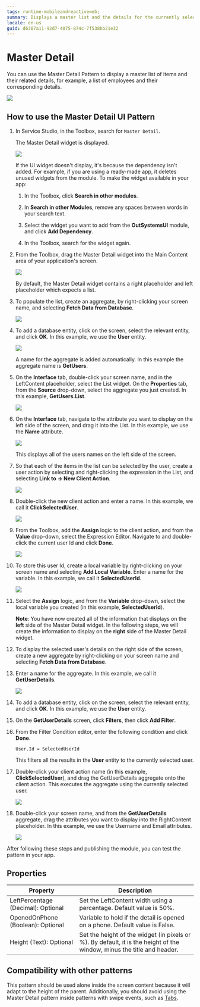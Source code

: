 ```yaml
---
tags: runtime-mobileandreactiveweb;  
summary: Displays a master list and the details for the currently selected item.
locale: en-us
guid: d6387a11-92d7-4075-874c-7f538bb21e32
---
```


# Master Detail

You can use the Master Detail Pattern to display a master list of items and their related details, for example, a list of employees and their corresponding details.

![](images/masterdetail-2.png)

## How to use the Master Detail UI Pattern

1. In Service Studio, in the Toolbox, search for `Master Detail`.

    The Master Detail widget is displayed.

    ![](images/masterdetail-5-ss.png)
    
    If the UI widget doesn't display, it's because the dependency isn't added. For example, if you are using a ready-made app, it deletes unused widgets from the module. To make the widget available in your app:

    1. In the Toolbox, click **Search in other modules**.

    1. In **Search in other Modules**, remove any spaces between words in your search text.
    
    1. Select the widget you want to add from the **OutSystemsUI** module, and click **Add Dependency**. 
    
    1. In the Toolbox, search for the widget again.

1. From the Toolbox, drag the Master Detail widget into the Main Content area of your application's screen.

    ![](images/masterdetail-1-ss.png)

    By default, the Master Detail widget contains a right placeholder and left placeholder which expects a list.

1. To populate the list, create an aggregate, by right-clicking your screen name, and selecting **Fetch Data from Database**.

    ![](images/masterdetail-13-ss.png)

1. To add a database entity, click on the screen, select the relevant entity, and click **OK**. In this example, we use the **User** entity.

    ![](images/masterdetail-3-ss.png)

    A name for the aggregate is added automatically. In this example the aggregate name is **GetUsers**.

1. On the **Interface** tab, double-click your screen name, and in the LeftContent placeholder, select the List widget. On the **Properties** tab, from the **Source** drop-down, select the aggregate you just created. In this example, **GetUsers.List**.

    ![](images/masterdetail-4-ss.png)

1. On the **Interface** tab, navigate to the attribute you want to display on the left side of the screen, and drag it into the List. In this example, we use the **Name** attribute.

    ![](images/masterdetail-14-ss.png)

    This displays all of the users names on the left side of the screen.

1. So that each of the items in the list can be selected by the user, create a user action by selecting and right-clicking the expression in the List, and selecting **Link to -> New Client Action**.  

    ![](images/masterdetail-6-ss.png)

1. Double-click the new client action and enter a name. In this example, we call it **ClickSelectedUser**.

    ![](images/masterdetail-7-ss.png)

1. From the Toolbox, add the **Assign** logic to the client action, and from the  **Value** drop-down, select the Expression Editor. Navigate to and double-click the current user Id and click **Done**.

    ![](images/masterdetail-8-ss.png)

1. To store this user Id, create a local variable by right-clicking on your screen name and selecting **Add Local Variable**. Enter a name for the variable. In this example, we call it **SelectedUserId**.

    ![](images/masterdetail-9-ss.png)

1. Select the **Assign** logic, and from the **Variable** drop-down, select the local variable you created (in this example, **SelectedUserId**).

    **Note**: You have now created all of the information that displays on the **left** side of the Master Detail widget. In the following steps, we will create the information to display on the **right** side of the Master Detail widget.

1. To display the selected user's details on the right side of the screen, create a new aggregate by right-clicking on your screen name and selecting **Fetch Data from Database**.

1. Enter a name for the aggregate. In this example, we call it **GetUserDetails**.

    ![](images/masterdetail-11-ss.png)

1. To add a database entity, click on the screen, select the relevant entity, and click **OK**. In this example, we use the **User** entity.

1. On the **GetUserDetails** screen, click **Filters**, then click **Add Filter**.

1. From the Filter Condition editor, enter the following condition and click **Done**.

    `User.Id = SelectedUserId`

    This filters all the results in the **User** entity to the currently selected user.

1. Double-click your client action name (in this example, **ClickSelectedUser**), and drag the GetUserDetails aggregate onto the client action. This executes the aggregate using the currently selected user.

    ![](images/masterdetail-10-ss.png)

1. Double-click your screen name, and from the **GetUserDetails** aggregate, drag the attributes you want to display into the RightContent placeholder. In this example, we use the Username and Email attributes.

    ![](images/masterdetail-12-ss.png)

After following these steps and publishing the module, you can test the pattern in your app. 

## Properties

| Property | Description |
|---|---|
| LeftPercentage (Decimal): Optional | Set the LeftContent width using a percentage. Default value is 50%. |
| OpenedOnPhone (Boolean): Optional |  Variable to hold if the detail is opened on a phone. Default value is False. |
| Height (Text): Optional | Set the height of the widget (in pixels or %). By default, it is the height of the window, minus the title and header. |

## Compatibility with other patterns

This pattern should be used alone inside the screen content because it will adapt to the height of the parent. Additionally, you should avoid using the Master Detail pattern inside patterns with swipe events, such as [Tabs](<../navigation/tabs.md>).
